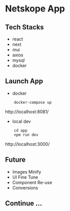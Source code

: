 # Netskope App

## Tech Stacks
- react
- next
- mui
- axios
- mysql
- docker

## Launch App
- docker
```
    docker-compose up
```
http://localhost:8081/


- local dev
```
    cd app
    npm run dev
```
http://localhost:3000/

## Future
- Images Minify
- UI Fine Tune
- Component Re-use
- Conversions

## Continue ...